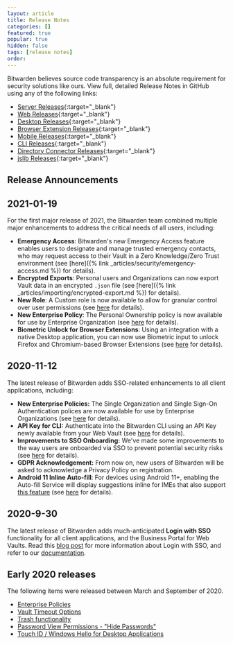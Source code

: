 ```yaml
---
layout: article
title: Release Notes
categories: []
featured: true
popular: true
hidden: false
tags: [release notes]
order:
---
```


Bitwarden believes source code transparency is an absolute requirement for security solutions like ours. View full, detailed Release Notes in GitHub using any of the following links:
- [Server Releases](https://github.com/bitwarden/server/releases){:target="\_blank"}
- [Web Releases](https://github.com/bitwarden/web/releases){:target="\_blank"}
- [Desktop Releases](https://github.com/bitwarden/desktop/releases){:target="\_blank"}
- [Browser Extension Releases](https://github.com/bitwarden/browser/releases){:target="\_blank"}
- [Mobile Releases](https://github.com/bitwarden/mobile/releases){:target="\_blank"}
- [CLI Releases](https://github.com/bitwarden/cli/releases){:target="\_blank"}
- [Directory Connector Releases](https://github.com/bitwarden/directory-connector/releases){:target="\_blank"}
- [jslib Releases](https://github.com/bitwarden/jslib/releases){:target="\_blank"}

## Release Announcements

## 2021-01-19
For the first major release of 2021, the Bitwarden team combined multiple major enhancements to address the critical needs of all users, including:
- **Emergency Access**: Bitwarden's new Emergency Access feature enables users to designate and manage trusted emergency contacts, who may request access to their Vault in a Zero Knowledge/Zero Trust environment (see [here]({% link _articles/security/emergency-access.md %}) for details).
- **Encrypted Exports**: Personal users and Organizations can now export Vault data in an encrypted `.json` file (see [here]({% link _articles/importing/encrypted-export.md %}) for details).
- **New Role**: A Custom role is now available to allow for granular control over user permissions (see [here](https://bitwarden.com/help/article/user-types-access-control/#custom-role) for details).
- **New Enterprise Policy**: The Personal Ownership policy is now available for use by Enterprise Organization (see [here](https://bitwarden.com/help/article/policies/#personal-ownership) for details).
- **Biometric Unlock for Browser Extensions**: Using an integration with a native Desktop application, you can now use Biometric input to unlock Firefox and Chromium-based Browser Extensions (see [here](https://bitwarden.com/help/article/biometrics/#enable-biometric-unlock-for-browser-extensions) for details).

## 2020-11-12
The latest release of Bitwarden adds SSO-related enhancements to all client applications, including:
- **New Enterprise Policies:** The Single Organization and Single Sign-On Authentication polices are now available for use by Enterprise Organizations (see [here](https://bitwarden.com/help/article/policies/) for details).
- **API Key for CLI:** Authenticate into the Bitwarden CLI using an API Key newly available from your Web Vault (see [here](https://bitwarden.com/help/article/personal-api-key/) for details).
- **Improvements to SSO Onboarding:** We've made some improvements to the way users are onboarded via SSO to prevent potential security risks (see [here](https://github.com/bitwarden/server/pull/945) for details).
- **GDPR Acknowledgement:** From now on, new users of Bitwarden will be asked to acknowledge a Privacy Policy on registration.
- **Android 11 Inline Auto-fill**: For devices using Android 11+, enabling the Auto-fill Service will display suggestions inline for IMEs that also support [this feature](https://developer.android.com/guide/topics/text/ime-autofill#workflow) (see [here](https://github.com/bitwarden/mobile/pull/1145) for details).

## 2020-9-30
The latest release of Bitwarden adds much-anticipated **Login with SSO** functionality for all client applications, and the Business Portal for Web Vaults. Read this [blog post](https://bitwarden.com/blog/post/bitwarden-launches-sso-authentication/) for more information about Login with SSO, and refer to our [documentation](https://bitwarden.com/help/login-with-sso).

## Early 2020 releases

The following items were released between March and September of 2020.

- [Enterprise Policies](https://bitwarden.com/help/article/policies/)
- [Vault Timeout Options](https://bitwarden.com/help/article/vault-timeout/)
- [Trash functionality](https://bitwarden.com/help/article/managing-items/#deleting-an-item)
- [Password View Permissions - "Hide Passwords"](https://bitwarden.com/help/article/user-types-access-control/#granular-access-control)
- [Touch ID / Windows Hello for Desktop Applications](https://bitwarden.com/help/article/biometrics/#desktop-applications)
